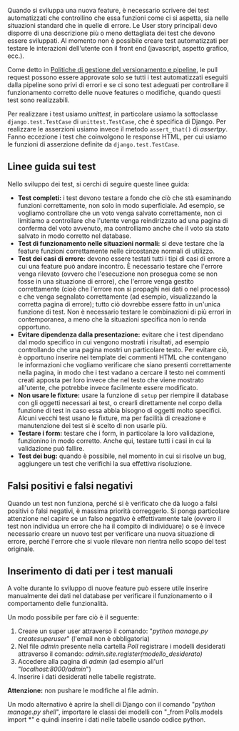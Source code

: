 Quando si sviluppa una nuova feature, è necessario scrivere dei test automatizzati che controllino che essa funzioni come ci si aspetta, sia nelle situazioni standard che in quelle di errore. Le User story principali devo disporre di una descrizione più o meno dettagliata dei test che devono essere sviluppati. Al momento non è possibile creare test automatizzati per testare le interazioni dell'utente con il front end (javascript, aspetto grafico, ecc.).

Come detto in [Politiche di gestione del versionamento e pipeline](/Introduzione-a-ScegliMeglio%2DPoll@Me/Politiche-di-gestione-del-versionamento-e-pipeline), le pull request possono essere approvate solo se tutti i test automatizzati eseguiti dalla pipeline sono privi di errori e se ci sono test adeguati per controllare il funzionamento corretto delle nuove features o modifiche, quando questi test sono realizzabili.

Per realizzare i test usiamo _unittest_, in particolare usiamo la sottoclasse `django.test.TestCase` di `unittest.TestCase`, che è specifica di Django. Per realizzare le asserzioni usiamo invece il metodo `assert_that()` di _assertpy_. Fanno eccezione i test che coinvolgono le response HTML, per cui usiamo le funzioni di asserzione definite da `django.test.TestCase`.

## Linee guida sui test
Nello sviluppo dei test, si cerchi di seguire queste linee guida:
- **Test completi:** i test devono testare a fondo che ciò che stà esaminando funzioni correttamente, non solo in modo superficiale. Ad esempio, se vogliamo controllare che un voto venga salvato correttamente, non ci limitiamo a controllare che l'utente venga reindirizzato ad una pagina di conferma del voto avvenuto, ma controlliamo anche che il voto sia stato salvato in modo corretto nel database.
- **Test di funzionamento nelle situazioni normali:** si deve testare che la feature funzioni correttamente nelle circostanze normali di utilizzo.
- **Test dei casi di errore:** devono essere testati tutti i tipi di casi di errore a cui una feature può andare incontro. È necessario testare che l'errore venga rilevato (ovvero che l'esecuzione non prosegua come se non fosse in una situazione di errore), che l'errore venga gestito correttamente (cioè che l'errore non si propaghi nei dati o nel processo) e che venga segnalato correttamente (ad esempio, visualizzando la corretta pagina di errore); tutto ciò dovrebbe essere fatto in un'unica funzione di test. Non è necessario testare le combinazioni di più errori in contemporanea, a meno che la situazioni specifica non lo renda opportuno.
- **Evitare dipendenza dalla presentazione:** evitare che i test dipendano dal modo specifico in cui vengono mostrati i risultati, ad esempio controllando che una pagina mostri un particolare testo. Per evitare ciò, è opportuno inserire nei template dei commenti HTML che contengano le informazioni che vogliamo verificare che siano presenti correttamente nella pagina, in modo che i test vadano a cercare il testo nei commenti creati apposta per loro invece che nel testo che viene mostrato all'utente, che potrebbe invece facilmente essere modificato.
- **Non usare le fixture:** usare la funzione di `setup` per riempire il database con gli oggetti necessari ai test, o crearli direttamente nel corpo della funzione di test in caso essa abbia bisogno di oggetti molto specifici. Alcuni vecchi test usano le fixture, ma per facilità di creazione e manutenzione dei test si è scelto di non usarle più.
- **Testare i form:** testare che i form, in particolare la loro validazione, funzionino in modo corretto. Anche qui, testare tutti i casi in cui la validazione può fallire.
- **Test dei bug:** quando è possibile, nel momento in cui si risolve un bug, aggiungere un test che verifichi la sua effettiva risoluzione.

## Falsi positivi e falsi negativi
Quando un test non funziona, perché si è verificato che dà luogo a falsi positivi o falsi negativi, è massima priorità correggerlo. Si ponga particolare attenzione nel capire se un falso negativo è effettivamente tale (ovvero il test non individua un errore che ha il compito di individuare) o se è invece necessario creare un nuovo test per verificare una nuova situazione di errore, perché l'errore che si vuole rilevare non rientra nello scopo del test originale.

## Inserimento di dati per i test manuali
A volte durante lo sviluppo di nuove feature può essere utile inserire manualmente dei dati nel database per verificare il funzionamento o il comportamento delle funzionalità.

Un modo possibile per fare ciò è il seguente:
1. Creare un super user attraverso il comando: "_python manage.py createsuperuser_" (l'email non è obbligatoria)
2. Nel file _admin_ presente nella cartella _Poll_ registrare i modelli desiderati attraverso il comando: _admin.site.register(modello_desiderato)_
3. Accedere alla pagina di _admin_ (ad esempio all'url "_localhost:8000/admin_")
4. Inserire i dati desiderati nelle tabelle registrate.

**Attenzione:** non pushare le modifiche al file admin.

Un modo alternativo è aprire la shell di Django con il comando "_python manage.py shell_", importare le classi dei modelli con "_from Polls.models import *" e quindi inserire i dati nelle tabelle usando codice python.